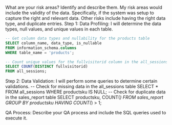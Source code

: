 What are your risk areas? Identify and describe them.
My risk areas would include the validity of the data. Specifically, if the system was setup to capture the right and relevant data. Other risks include having the right data type, and duplicate entries.
Step 1: 
Data Profiling: I will determine the data types, null values, and unique values in each table.
```sql
-- Get column data types and nullability for the products table 
SELECT column_name, data_type, is_nullable
FROM information_schema.columns
WHERE table_name = 'products';
```
```sql
-- Count unique values for the fullvisitorid column in the all_sessions table
SELECT COUNT(DISTINCT fullvisitorid)
FROM all_sessions;
```
Step 2: Data Validation: I will perform some queries to determine certain validations.
-- Check for missing data in the all_sessions table
SELECT *
FROM all_sessions
WHERE productsku IS NULL;
-- Check for duplicate data in the sales_report table
SELECT productsku, COUNT(*)
FROM sales_report
GROUP BY productsku
HAVING COUNT(*) > 1;



QA Process:
Describe your QA process and include the SQL queries used to execute it.
